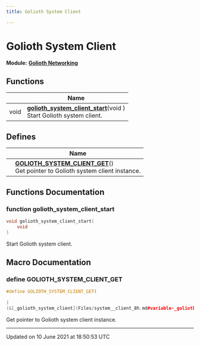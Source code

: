 ```yaml
---
title: Golioth System Client

---
```


# Golioth System Client

**Module:** **[Golioth Networking](Modules/group__net.md)**

## Functions

|                | Name           |
| -------------- | -------------- |
| void | **[golioth_system_client_start](Modules/group__system__client.md#function-golioth_system_client_start)**(void )<br>Start Golioth system client.  |

## Defines

|                | Name           |
| -------------- | -------------- |
|  | **[GOLIOTH_SYSTEM_CLIENT_GET](Modules/group__system__client.md#define-golioth_system_client_get)**() <br>Get pointer to Golioth system client instance.  |


## Functions Documentation

### function golioth_system_client_start

```cpp
void golioth_system_client_start(
    void 
)
```

Start Golioth system client. 



## Macro Documentation

### define GOLIOTH_SYSTEM_CLIENT_GET

```cpp
#define GOLIOTH_SYSTEM_CLIENT_GET(
    
)
(&[_golioth_system_client](Files/system__client_8h.md#variable-_golioth_system_client))
```

Get pointer to Golioth system client instance. 



-------------------------------

Updated on 10 June 2021 at 18:50:53 UTC